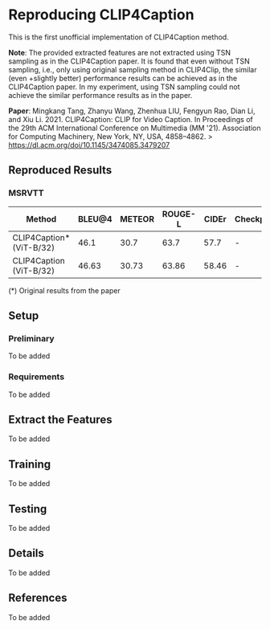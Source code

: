 # Reproducing CLIP4Caption
This is the first unofficial implementation of CLIP4Caption method.

**Note**: The provided extracted features are not extracted using TSN sampling as in the CLIP4Caption paper. It is found that even without TSN sampling, i.e., only using original sampling method in CLIP4Clip, the similar (even +slightly better) performance results can be achieved as in the CLIP4Caption paper. In my experiment, using TSN sampling could not achieve the similar performance results as in the paper.

**Paper**: Mingkang Tang, Zhanyu Wang, Zhenhua LIU, Fengyun Rao, Dian Li, and Xiu Li. 2021. CLIP4Caption: CLIP for Video Caption. In Proceedings of the 29th ACM International Conference on Multimedia (MM '21). Association for Computing Machinery, New York, NY, USA, 4858–4862. > https://dl.acm.org/doi/10.1145/3474085.3479207

## Reproduced Results
### MSRVTT
| Method  | BLEU@4 | METEOR | ROUGE-L | CIDEr | Checkpoint |
| ------------- | ------------- | ------------- | ------------- | ------------- | ------------- |
| CLIP4Caption* (ViT-B/32) | 46.1  | 30.7  | 63.7  | 57.7  | - |
| CLIP4Caption (ViT-B/32)  | 46.63  | 30.73  | 63.86 | 58.46  | - |

(*) Original results from the paper

## Setup
### Preliminary
To be added

### Requirements
To be added

## Extract the Features
To be added

## Training
To be added

## Testing
To be added

## Details
To be added

## References
To be added

